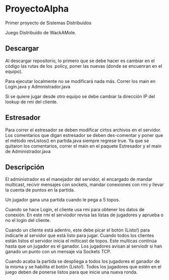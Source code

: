 # ProyectoAlpha
Primer proyecto de Sistemas Distribuidos

Juego Distribuido de WackAMole.

## Descargar

Al descargar repositorio, lo primero que se debe hacer es cambiar en el código las rutas de los .policy, 
poner las nuevas (donde se encuenran en el equipo). 

Para ejecutar localmente no se modificará nada más. Correr los main en Login.java y Administrador.java

Si se quiere jugar desde otro equipo se debe cambiar la dirección IP del lookup de rmi del cliente.

## Estresador
Para correr el estresador se deben modificar cirtos archivos en el servidor.
Los comentarios que digan estresador se deben des-comentar y poner que el método revListos() en partida.java siempre
regrese true. 
Ya que se quitaron los comentarios, correr el main en el paquete Estresador y el main de Administrador.java

## Descripción

El administrador es el manejador del servidor, el encargado de mandar multicast, recivir mensajes con sockets, mandar conexiones con rmi y llevar la cuenta de puntos en la partida.

Un jugador gana una partida cuando le pega a 5 topos.

Cuando se hace Login, el cliente usa rmi para obtener los datos de conexión. En este rmi el serviodor revisa las listas de jugadores y aprueba o no el login del cliente.

Cuando un cliente está adentro, este debe picar el botón (Listo!) para indicarle al servidor que está listo para jugar. Cuando todos los clientes están listos el servidor inicia el milticast de topos. Este multicas continúa hasta que un jugador es el ganador. Los jugadores avisan al serviodr si han ganado un punto con un mensaje via Sockets TCP.

Cuando acaba la partida se despliega a todos los jugadores el ganador de la misma y se habilita el botón (Listo!). Todos los jugadores que estén en el juego deben de ponerse listos para que inicie una nueva ronda.
